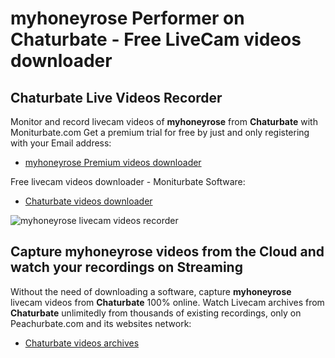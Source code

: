 # myhoneyrose Performer on Chaturbate - Free LiveCam videos downloader

## Chaturbate Live Videos Recorder

Monitor and record livecam videos of **myhoneyrose** from **Chaturbate** with Moniturbate.com
Get a premium trial for free by just and only registering with your Email address:
* [myhoneyrose Premium videos downloader](https://moniturbate.com/request-demo-licence-key.html)

Free livecam videos downloader - Moniturbate Software:
* [Chaturbate videos downloader](https://moniturbate.com/moniturbate-download-software.html)

![myhoneyrose livecam videos recorder](https://peachurnet.com/templates/moniturbate-software.png)


## Capture myhoneyrose videos from the Cloud and watch your recordings on Streaming

Without the need of downloading a software, capture **myhoneyrose** livecam videos from **Chaturbate** 100% online.
Watch Livecam archives from **Chaturbate** unlimitedly from thousands of existing recordings, only on Peachurbate.com and its websites network:
* [Chaturbate videos archives](https://peachurnet.com/)